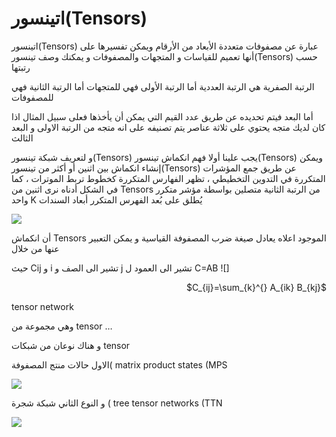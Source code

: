 # اتينسور(Tensors) 

اتينسور(Tensors) عبارة عن مصفوفات متعددة الأبعاد من الأرقام ويمكن تفسيرها على أنها تعميم للقياسات و المتجهات والمصفوفات
و يمكنك وصف تينسور(Tensors) حسب رتبتها



الرتبة الصفرية هي الرتبة العددية
أما الرتبة الأولى فهي للمتجهات
أما الرتبة الثانية فهي للمصفوفات




أما البعد فيتم تحديده عن طريق عدد القيم التي يمكن أن يأخذها فعلى سبيل المثال اذا كان لديك متجه يحتوي على ثلاثة عناصر يتم تصنيفه على انه متجه من الرتبة الاولى و البعد الثالث


و لتعريف شبكة تينسور(Tensors) يجب علينا أولا فهم انكماش تينسور(Tensors) ويمكن إنشاء انكماش بين اثنين أو أكثر من تينسور(Tensors) عن طريق جمع المؤشرات المتكررة 
في التدوين التخطيطي ، تظهر الفهارس المتكررة كخطوط تربط الموترات ، كما في الشكل أدناه
نرى اثنين من Tensors من الرتبة الثانية متصلين بواسطة مؤشر متكرر واحد K يُطلق على بُعد الفهرس المتكرر أبعاد السندات

![](~/images/Tensors.png)

أن انكماش Tensors الموجود اعلاه يعادل صيغة ضرب المصفوفة القياسية و يمكن التعبير عنها من خلال 



حيث Cij و i تشير الى الصف و j تشير الى العمود ل C=AB ![]


<div align="right">

 $C_{ij}=\sum_{k}^{} A_{ik} B_{kj}$
 
</div>
tensor network 

وهي مجموعة من tensor  …

و هناك نوعان من شبكات tensor  

الاول حالات منتج المصفوفة( matrix product states (MPS

![](~/images/Tensor3.png)

و النوع الثاني شبكة شجرة   ( tree tensor networks (TTN

![](~/images/Tensor4.png)



<!-- المحتوى ناقص لغربا  -->
<!-- https://pennylane.ai/qml/demos/tutorial_tn_circuits.html -->
